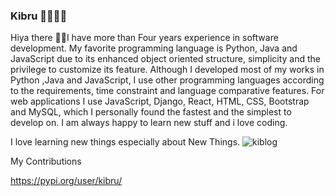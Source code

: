 ### Kibru 👨🏽‍💻✨

Hiya there 👋🏾I have more than Four years experience in software development. My favorite programming language is Python, Java and JavaScript due to its enhanced object oriented structure, simplicity and the privilege to customize its feature. Although I developed most of my works in Python ,Java and JavaScript, I use other programming languages according to the requirements, time constraint and language comparative features. For web applications I use JavaScript, Django, React, HTML, CSS, Bootstrap and MySQL, which I personally found the fastest and the simplest to develop on. 
I am always happy to learn new stuff and i love coding.

I love learning new things especially about New Things.
![kiblog](https://user-images.githubusercontent.com/87245699/172683444-bfd7327f-a0fc-4121-b5f5-be59c70488a1.png)



<!--
**kibrug/kibrug** is a ✨ _special_ ✨ repository because its `README.md` (this file) appears on your GitHub profile.

Here are some ideas to get you started:

- 🔭 I’m currently working on ...
- 🌱 I’m currently learning ...
- 👯 I’m looking to collaborate on ...
- 🤔 I’m looking for help with ...
- 💬 Ask me about ...
- 📫 How to reach me: ...
- 😄 Pronouns: ...
- ⚡ Fun fact: ...
-->


My Contributions 

https://pypi.org/user/kibru/
